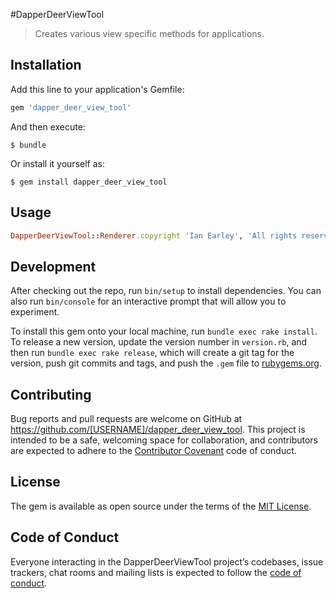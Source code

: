 #DapperDeerViewTool

>Creates various view specific methods for applications.

## Installation

Add this line to your application's Gemfile:

```ruby
gem 'dapper_deer_view_tool'
```

And then execute:

    $ bundle

Or install it yourself as:

    $ gem install dapper_deer_view_tool

## Usage

```ruby
DapperDeerViewTool::Renderer.copyright 'Ian Earley', 'All rights reserved'
```

## Development

After checking out the repo, run `bin/setup` to install dependencies. You can also run `bin/console` for an interactive prompt that will allow you to experiment.

To install this gem onto your local machine, run `bundle exec rake install`. To release a new version, update the version number in `version.rb`, and then run `bundle exec rake release`, which will create a git tag for the version, push git commits and tags, and push the `.gem` file to [rubygems.org](https://rubygems.org).

## Contributing

Bug reports and pull requests are welcome on GitHub at https://github.com/[USERNAME]/dapper_deer_view_tool. This project is intended to be a safe, welcoming space for collaboration, and contributors are expected to adhere to the [Contributor Covenant](http://contributor-covenant.org) code of conduct.

## License

The gem is available as open source under the terms of the [MIT License](http://opensource.org/licenses/MIT).

## Code of Conduct

Everyone interacting in the DapperDeerViewTool project’s codebases, issue trackers, chat rooms and mailing lists is expected to follow the [code of conduct](https://github.com/[USERNAME]/dapper_deer_view_tool/blob/master/CODE_OF_CONDUCT.md).
